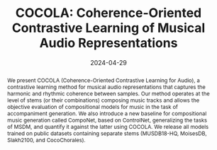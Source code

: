 ---
# Documentation: https://wowchemy.com/docs/managing-content/

title: 'COCOLA: Coherence-Oriented Contrastive Learning of Musical Audio Representations'
subtitle: ''
summary: ''
authors:
- Ruben Ciranni
- postolache
- mariani
- mancusi
- cosmo
- rodola
tags: []
categories: []
date: '2024-04-29'
lastmod: 2023-10-02T:26:44
featured: false
draft: false
publication_short: "Preprint"

# Featured image
# To use, add an image named `featured.jpg/png` to your page's folder.
# Focal points: Smart, Center, TopLeft, Top, TopRight, Left, Right, BottomLeft, Bottom, BottomRight.
image:
  caption: ''
  focal_point: 'Center'
  preview_only: false

# Projects (optional).
#   Associate this post with one or more of your projects.
#   Simply enter your project's folder or file name without extension.
#   E.g. `projects = ["internal-project"]` references `content/project/deep-learning/index.md`.
#   Otherwise, set `projects = []`.
projects: []
publishDate: '2023-10-02T:26:44'
publication_types:
- '3'
abstract: "We present COCOLA (Coherence-Oriented Contrastive Learning for Audio), a contrastive learning method for musical audio representations that captures the harmonic and rhythmic coherence between samples. Our method operates at the level of stems (or their combinations) composing music tracks and allows the objective evaluation of compositional models for music in the task of accompaniment generation. We also introduce a new baseline for compositional music generation called CompoNet, based on ControlNet, generalizing the tasks of MSDM, and quantify it against the latter using COCOLA. We release all models trained on public datasets containing separate stems (MUSDB18-HQ, MoisesDB, Slakh2100, and CocoChorales)."
publication: '*arXiv preprint*'
links:
- name: arXiv
  url : https://arxiv.org/abs/2404.16969
- name: PDF
  url: https://arxiv.org/pdf/2404.16969
- icon: github
  icon_pack: fab
  name: 'GitHub'
  url: https://github.com/gladia-research-group/cocola
---